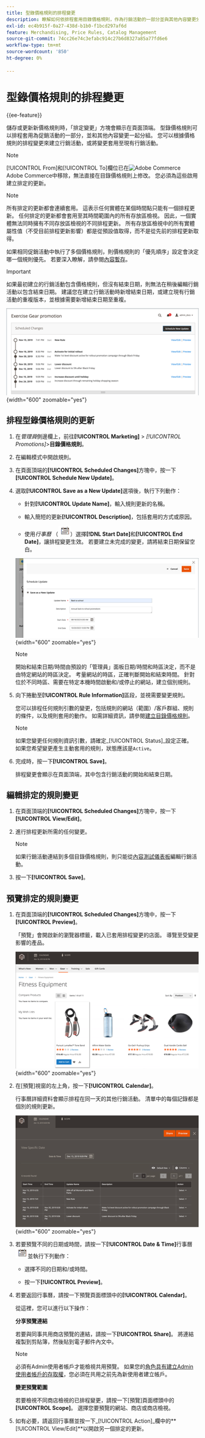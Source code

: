 ```yaml
---
title: 型錄價格規則的排程變更
description: 瞭解如何依排程套用目錄價格規則，作為行銷活動的一部分並與其他內容變更分組。
exl-id: ec4b915f-0a27-438d-b1b0-f1bcd297af6d
feature: Merchandising, Price Rules, Catalog Management
source-git-commit: 74cc26e74c3efabc914c27b6d8327a85a77fd6e6
workflow-type: tm+mt
source-wordcount: '850'
ht-degree: 0%

---
```


# 型錄價格規則的排程變更

{{ee-feature}}

儲存或更新新價格規則時，「排定變更」方塊會顯示在頁面頂端。 型錄價格規則可以排程套用為促銷活動的一部分，並和其他內容變更一起分組。 您可以根據價格規則的排程變更來建立行銷活動，或將變更套用至現有行銷活動。

>[!NOTE]
>
>[!UICONTROL From]和[!UICONTROL To]欄位已在![Adobe Commerce](../assets/adobe-logo.svg) Adobe Commerce中移除，無法直接在目錄價格規則上修改。 您必須為這些啟用建立排定的更新。

>[!NOTE]
>
>所有排定的更新都會連續套用。 這表示任何實體在某個時間點只能有一個排程更新。 任何排定的更新都會套用至其時間範圍內的所有存放區檢視。 因此，一個實體無法同時擁有不同存放區檢視的不同排程更新。 所有存放區檢視中的所有實體屬性值（不受目前排程更新影響）都是從預設值取得，而不是從先前的排程更新取得。

如果相同促銷活動中執行了多個價格規則，則價格規則的「優先順序」設定會決定哪一個規則優先。 若要深入瞭解，請參閱[內容暫存](../content-design/content-staging.md)。

>[!IMPORTANT]
>
>如果最初建立的行銷活動包含價格規則，但沒有結束日期，則無法在稍後編輯行銷活動以包含結束日期。 建議您在建立行銷活動時新增結束日期，或建立現有行銷活動的重複版本，並根據需要新增結束日期至重複。

![目錄價格規則 — 排程變更](./assets/price-rule-catalog-scheduled.png){width="600" zoomable="yes"}

## 排程型錄價格規則的更新

1. 在&#x200B;_管理員_&#x200B;側邊欄上，前往&#x200B;**[!UICONTROL Marketing]** > _[!UICONTROL Promotions]_>**目錄價格規則**。

1. 在編輯模式中開啟規則。

1. 在頁面頂端的&#x200B;**[!UICONTROL Scheduled Changes]**&#x200B;方塊中，按一下&#x200B;**[!UICONTROL Schedule New Update]**。

1. 選取&#x200B;**[!UICONTROL Save as a New Update]**&#x200B;選項後，執行下列動作：

   - 針對&#x200B;**[!UICONTROL Update Name]**，輸入規則更新的名稱。

   - 輸入簡短的更新&#x200B;**[!UICONTROL Description]**，包括套用的方式或原因。

   - 使用&#x200B;_行事曆_ （![行事曆圖示](../assets/icon-calendar.png)）選擇&#x200B;**[!DNL Start Date]**&#x200B;和&#x200B;**[!UICONTROL End Date]**，讓排程變更生效。 若要建立未完成的變更，請將結束日期保留空白。

   ![目錄價格規則 — 新排程變更](./assets/price-rule-catalog-schedule-update.png){width="600" zoomable="yes"}

   >[!NOTE]
   >
   >開始和結束日期/時間由預設的「管理員」面板日期/時間和時區決定，而不是由特定網站的時區決定。 考量網站的時區，正確判斷開始和結束時間。 針對位於不同時區、需要在特定本機時間啟動和/或停止的網站，建立個別規則。

1. 向下捲動至&#x200B;**[!UICONTROL Rule Information]**&#x200B;區段，並視需要變更規則。

   您可以排程任何規則引數的變更，包括規則的網站（範圍）/客戶群組、規則的條件，以及規則套用的動作。 如需詳細資訊，請參閱[建立目錄價格規則](price-rules-catalog-create.md)。

   >[!NOTE]
   >
   >如果您變更任何規則資訊引數，請確定&#x200B;_[!UICONTROL Status]_設定正確。 如果您希望變更產生主動套用的規則，狀態應該是`Active`。

1. 完成時，按一下&#x200B;**[!UICONTROL Save]**。

   排程變更會顯示在頁面頂端，其中包含行銷活動的開始和結束日期。

## 編輯排定的規則變更

1. 在頁面頂端的&#x200B;**[!UICONTROL Scheduled Changes]**&#x200B;方塊中，按一下&#x200B;**[!UICONTROL View/Edit]**。

1. 進行排程更新所需的任何變更。

   >[!NOTE]
   >
   >如果行銷活動連結到多個目錄價格規則，則只能從[內容測試儀表板](../content-design/content-staging-dashboard.md)編輯行銷活動。

1. 按一下&#x200B;**[!UICONTROL Save]**。

## 預覽排定的規則變更

1. 在頁面頂端的&#x200B;**[!UICONTROL Scheduled Changes]**&#x200B;方塊中，按一下&#x200B;**[!UICONTROL Preview]**。

   「預覽」會開啟新的瀏覽器標籤，載入已套用排程變更的店面。 導覽至受變更影響的產品。

   ![預覽排定的變更](./assets/price-rule-catalog-scheduled-update-preview.png){width="600" zoomable="yes"}

1. 在[預覽]視窗的左上角，按一下&#x200B;**[!UICONTROL Calendar]**。

   行事曆詳細資料會顯示排程在同一天的其他行銷活動。 清單中的每個記錄都是個別的規則更新。

   ![特定日期的已排程更新清單](./assets/price-rule-catalog-scheduled-preview-calendar.png){width="600" zoomable="yes"}

1. 若要預覽不同的日期或時間，請按一下&#x200B;**[!UICONTROL Date & Time]**&#x200B;行事曆![行事曆圖示](../assets/icon-calendar.png)並執行下列動作：

   - 選擇不同的日期和/或時間。

   - 按一下&#x200B;**[!UICONTROL Preview]**。

1. 若要返回行事曆，請按一下預覽頁面標頭中的&#x200B;**[!UICONTROL Calendar]**。

   從這裡，您可以進行以下操作：

   **分享預覽連結**

   若要與同事共用商店預覽的連結，請按一下&#x200B;**[!UICONTROL Share]**。 將連結複製到剪貼簿，然後貼到電子郵件內文中。

   >[!NOTE]
   >
   >必須有Admin使用者帳戶才能檢視共用預覽。 如果您的[角色具有建立Admin使用者帳戶的存取權](../systems/permissions-user-roles.md)，您必須在共用之前先為新使用者建立帳戶。

   **變更預覽範圍**

   若要檢視不同商店檢視的已排程變更，請按一下[預覽]頁面標頭中的&#x200B;**[!UICONTROL Scope]**。 選擇您要預覽的網站、商店或商店檢視。

1. 如有必要，請返回行事曆並按一下&#x200B;_[!UICONTROL Action]_欄中的&#x200B;**[!UICONTROL View/Edit]**以開啟另一個排定的更新。

